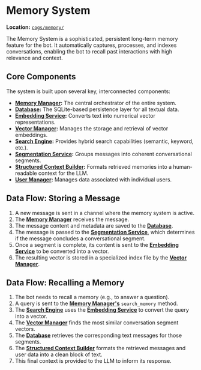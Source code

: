 # Memory System

**Location:** [`cogs/memory/`](cogs/memory/)

The Memory System is a sophisticated, persistent long-term memory feature for the bot. It automatically captures, processes, and indexes conversations, enabling the bot to recall past interactions with high relevance and context.

## Core Components

The system is built upon several key, interconnected components:

*   **[Memory Manager](./memory_manager.md):** The central orchestrator of the entire system.
*   **[Database](./database.md):** The SQLite-based persistence layer for all textual data.
*   **[Embedding Service](./embedding_service.md):** Converts text into numerical vector representations.
*   **[Vector Manager](./vector_manager.md):** Manages the storage and retrieval of vector embeddings.
*   **[Search Engine](./search_engine.md):** Provides hybrid search capabilities (semantic, keyword, etc.).
*   **[Segmentation Service](./segmentation_service.md):** Groups messages into coherent conversational segments.
*   **[Structured Context Builder](./structured_context_builder.md):** Formats retrieved memories into a human-readable context for the LLM.
*   **[User Manager](./user_manager.md):** Manages data associated with individual users.

## Data Flow: Storing a Message

1.  A new message is sent in a channel where the memory system is active.
2.  The **[Memory Manager](./memory_manager.md)** receives the message.
3.  The message content and metadata are saved to the **[Database](./database.md)**.
4.  The message is passed to the **[Segmentation Service](./segmentation_service.md)**, which determines if the message concludes a conversational segment.
5.  Once a segment is complete, its content is sent to the **[Embedding Service](./embedding_service.md)** to be converted into a vector.
6.  The resulting vector is stored in a specialized index file by the **[Vector Manager](./vector_manager.md)**.

## Data Flow: Recalling a Memory

1.  The bot needs to recall a memory (e.g., to answer a question).
2.  A query is sent to the **[Memory Manager's](./memory_manager.md)** `search_memory` method.
3.  The **[Search Engine](./search_engine.md)** uses the **[Embedding Service](./embedding_service.md)** to convert the query into a vector.
4.  The **[Vector Manager](./vector_manager.md)** finds the most similar conversation segment vectors.
5.  The **[Database](./database.md)** retrieves the corresponding text messages for those segments.
6.  The **[Structured Context Builder](./structured_context_builder.md)** formats the retrieved messages and user data into a clean block of text.
7.  This final context is provided to the LLM to inform its response.
